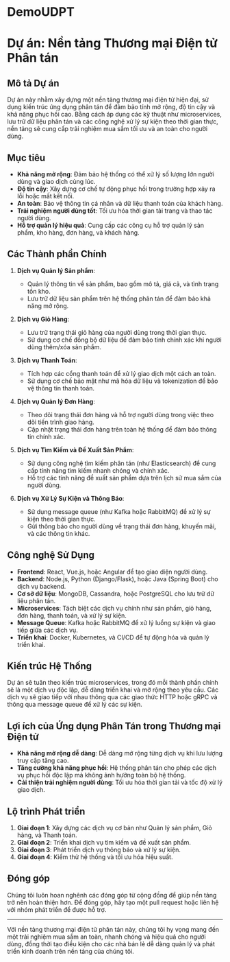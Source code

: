 # DemoUDPT
# Dự án: Nền tảng Thương mại Điện tử Phân tán

## Mô tả Dự án

Dự án này nhằm xây dựng một nền tảng thương mại điện tử hiện đại, sử dụng kiến trúc ứng dụng phân tán để đảm bảo tính mở rộng, độ tin cậy và khả năng phục hồi cao. Bằng cách áp dụng các kỹ thuật như microservices, lưu trữ dữ liệu phân tán và các công nghệ xử lý sự kiện theo thời gian thực, nền tảng sẽ cung cấp trải nghiệm mua sắm tối ưu và an toàn cho người dùng.

## Mục tiêu

- **Khả năng mở rộng**: Đảm bảo hệ thống có thể xử lý số lượng lớn người dùng và giao dịch cùng lúc.
- **Độ tin cậy**: Xây dựng cơ chế tự động phục hồi trong trường hợp xảy ra lỗi hoặc mất kết nối.
- **An toàn**: Bảo vệ thông tin cá nhân và dữ liệu thanh toán của khách hàng.
- **Trải nghiệm người dùng tốt**: Tối ưu hóa thời gian tải trang và thao tác người dùng.
- **Hỗ trợ quản lý hiệu quả**: Cung cấp các công cụ hỗ trợ quản lý sản phẩm, kho hàng, đơn hàng, và khách hàng.

## Các Thành phần Chính

1. **Dịch vụ Quản lý Sản phẩm**:
   - Quản lý thông tin về sản phẩm, bao gồm mô tả, giá cả, và tình trạng tồn kho.
   - Lưu trữ dữ liệu sản phẩm trên hệ thống phân tán để đảm bảo khả năng mở rộng.

2. **Dịch vụ Giỏ Hàng**:
   - Lưu trữ trạng thái giỏ hàng của người dùng trong thời gian thực.
   - Sử dụng cơ chế đồng bộ dữ liệu để đảm bảo tính chính xác khi người dùng thêm/xóa sản phẩm.

3. **Dịch vụ Thanh Toán**:
   - Tích hợp các cổng thanh toán để xử lý giao dịch một cách an toàn.
   - Sử dụng cơ chế bảo mật như mã hóa dữ liệu và tokenization để bảo vệ thông tin thanh toán.

4. **Dịch vụ Quản lý Đơn Hàng**:
   - Theo dõi trạng thái đơn hàng và hỗ trợ người dùng trong việc theo dõi tiến trình giao hàng.
   - Cập nhật trạng thái đơn hàng trên toàn hệ thống để đảm bảo thông tin chính xác.

5. **Dịch vụ Tìm Kiếm và Đề Xuất Sản Phẩm**:
   - Sử dụng công nghệ tìm kiếm phân tán (như Elasticsearch) để cung cấp tính năng tìm kiếm nhanh chóng và chính xác.
   - Hỗ trợ các tính năng đề xuất sản phẩm dựa trên lịch sử mua sắm của người dùng.

6. **Dịch vụ Xử Lý Sự Kiện và Thông Báo**:
   - Sử dụng message queue (như Kafka hoặc RabbitMQ) để xử lý sự kiện theo thời gian thực.
   - Gửi thông báo cho người dùng về trạng thái đơn hàng, khuyến mãi, và các thông tin khác.

## Công nghệ Sử Dụng

- **Frontend**: React, Vue.js, hoặc Angular để tạo giao diện người dùng.
- **Backend**: Node.js, Python (Django/Flask), hoặc Java (Spring Boot) cho dịch vụ backend.
- **Cơ sở dữ liệu**: MongoDB, Cassandra, hoặc PostgreSQL cho lưu trữ dữ liệu phân tán.
- **Microservices**: Tách biệt các dịch vụ chính như sản phẩm, giỏ hàng, đơn hàng, thanh toán, và xử lý sự kiện.
- **Message Queue**: Kafka hoặc RabbitMQ để xử lý luồng sự kiện và giao tiếp giữa các dịch vụ.
- **Triển khai**: Docker, Kubernetes, và CI/CD để tự động hóa và quản lý triển khai.

## Kiến trúc Hệ Thống

Dự án sẽ tuân theo kiến trúc microservices, trong đó mỗi thành phần chính sẽ là một dịch vụ độc lập, dễ dàng triển khai và mở rộng theo yêu cầu. Các dịch vụ sẽ giao tiếp với nhau thông qua các giao thức HTTP hoặc gRPC và thông qua message queue để xử lý các sự kiện.

## Lợi ích của Ứng dụng Phân Tán trong Thương mại Điện tử

- **Khả năng mở rộng dễ dàng**: Dễ dàng mở rộng từng dịch vụ khi lưu lượng truy cập tăng cao.
- **Tăng cường khả năng phục hồi**: Hệ thống phân tán cho phép các dịch vụ phục hồi độc lập mà không ảnh hưởng toàn bộ hệ thống.
- **Cải thiện trải nghiệm người dùng**: Tối ưu hóa thời gian tải và tốc độ xử lý giao dịch.

## Lộ trình Phát triển

1. **Giai đoạn 1**: Xây dựng các dịch vụ cơ bản như Quản lý sản phẩm, Giỏ hàng, và Thanh toán.
2. **Giai đoạn 2**: Triển khai dịch vụ tìm kiếm và đề xuất sản phẩm.
3. **Giai đoạn 3**: Phát triển dịch vụ thông báo và xử lý sự kiện.
4. **Giai đoạn 4**: Kiểm thử hệ thống và tối ưu hóa hiệu suất.

## Đóng góp

Chúng tôi luôn hoan nghênh các đóng góp từ cộng đồng để giúp nền tảng trở nên hoàn thiện hơn. Để đóng góp, hãy tạo một pull request hoặc liên hệ với nhóm phát triển để được hỗ trợ.

---

Với nền tảng thương mại điện tử phân tán này, chúng tôi hy vọng mang đến một trải nghiệm mua sắm an toàn, nhanh chóng và hiệu quả cho người dùng, đồng thời tạo điều kiện cho các nhà bán lẻ dễ dàng quản lý và phát triển kinh doanh trên nền tảng của chúng tôi.
